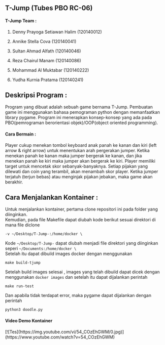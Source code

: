 <h2>T-Jump  (Tubes PBO RC-06) </h2>

<h4>T-Jump Team : </h4>

1. Denny Prayoga Setiawan Halim         (120140012)

2. Annike Stella Cova                   (120140041)

3. Sultan Ahmad Alfath                  (120140046)

4. Reza Chairul Manam                   (120140086)

5. Mohammad Al Muktabar                 (120140222)

6. Yudha Kurnia Pratama                 (120140241)

<h2> Deskripsi Program : </h2>
  Program yang dibuat adalah sebuah game bernama T-Jump.
Pembuatan game ini menggunakan bahasa pemograman python dengan memanfaatkan library pygame. 
Program ini menerapkan konsep-konsep yang ada pada PBO(pemrograman berorientasi objek)/OOP(object oriented programming).
  
<h4>Cara Bermain : </h4>
  Player cukup menekan tombol keyboard anak panah ke kanan dan kiri (left arrow & right arrow) untuk menentukan arah pergerakan jumper. Ketika menekan panah ke kanan maka jumper bergerak ke kanan, dan jika menekan panah ke kiri maka jumper akan bergerak ke kiri. Player memiliki target untuk mencetak skor sebanyak-banyaknya. Setiap pijakan yang dilewati dan coin yang terambil, akan menambah skor player. Ketika jumper terjatuh (terjun bebas) atau menginjak pijakan jebakan, maka game akan berakhir.
  
<h2>Cara Menjalankan Kontainer : </h2>
  Untuk menjalankan kontainer, pertama clone repositori ini pada folder yang diinginkan. <br />
  Kemudian, pada file Makefile dapat diubah kode berikut sesuai direktori di mana file diclone <br />

  ```
  -v ~/Desktop/T-Jump-:/home/docker \
  ```

  Kode `~/Desktop/T-Jump-` dapat diubah menjadi file direktori yang diinginkan seperi `~/Documents:/home/docker \` <br />
  Setelah itu dapat dibuild images docker dengan menggunakan <br />
  ```
  make build-tjump
  ```
  Setelah build images selesai , images yang telah dibuild dapat dicek dengan menggunakan `docker images` dan setelah itu dapat dijalankan perintah <br />
  ```
  make run-test
  ```
  Dan apabila tidak terdapat error, maka pygame dapat dijalankan dengan perintah <br />
  ```
  python3 doodle.py
  ```
  
  <h4>Video Demo Kontainer</h4>
  [![Tes](https://img.youtube.com/vi/54_COzEhGWM/0.jpg)](https://www.youtube.com/watch?v=54_COzEhGWM)
